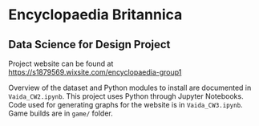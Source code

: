 # Encyclopaedia Britannica
## Data Science for Design Project

Project website can be found at https://s1879569.wixsite.com/encyclopaedia-group1

Overview of the dataset and Python modules to install are documented in `Vaida_CW2.ipynb`. This project uses Python through Jupyter Notebooks.
Code used for generating graphs for the website is in `Vaida_CW3.ipynb`. Game builds are in `game/` folder.